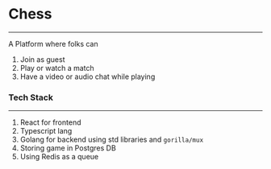 # Chess 
---
A Platform where folks can 
1. Join as guest
2. Play or watch a match
3. Have a video or audio chat while playing

### Tech Stack 
---
1. React for frontend 
2. Typescript lang
3. Golang for backend using std libraries and `gorilla/mux`
4. Storing game in Postgres DB
5. Using Redis as a queue


